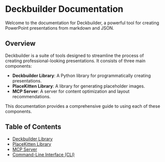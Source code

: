 # Deckbuilder Documentation

Welcome to the documentation for Deckbuilder, a powerful tool for creating PowerPoint presentations from markdown and JSON.

## Overview

Deckbuilder is a suite of tools designed to streamline the process of creating professional-looking presentations. It consists of three main components:

*   **Deckbuilder Library**: A Python library for programmatically creating presentations.
*   **PlaceKitten Library**: A library for generating placeholder images.
*   **MCP Server**: A server for content optimization and layout recommendations.

This documentation provides a comprehensive guide to using each of these components.

## Table of Contents

*   [Deckbuilder Library](./deckbuilder.md)
*   [PlaceKitten Library](./placekitten.md)
*   [MCP Server](./mcp_server.md)
*   [Command-Line Interface (CLI)](./cli.md)
